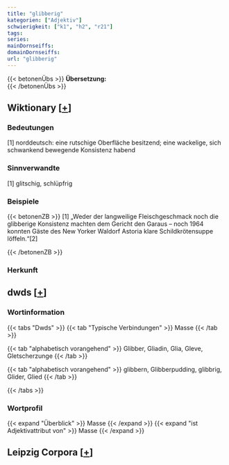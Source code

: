 ```yaml
---
title: "glibberig"
kategorien: ["Adjektiv"]
schwierigkeit: ["k1", "h2", "r21"]
tags:
series:
mainDornseiffs:
domainDornseiffs:
url: "glibberig"
---
```


{{< betonenÜbs >}}
**Übersetzung:**  
{{< /betonenÜbs >}}

## Wiktionary [[+](https://de.wiktionary.org/wiki/glibberig)]

### Bedeutungen
[1] norddeutsch: eine rutschige Oberfläche besitzend; eine wackelige, sich schwankend bewegende Konsistenz habend  

### Sinnverwandte
[1] glitschig, schlüpfrig  

### Beispiele
{{< betonenZB >}}
[1] „Weder der langweilige Fleischgeschmack noch die glibberige Konsistenz machten dem Gericht den Garaus – noch 1964 konnten Gäste des New Yorker Waldorf Astoria klare Schildkrötensuppe löffeln.“[2]  

{{< /betonenZB >}}
### Herkunft



## dwds [[+](https://www.dwds.de/wb/glibberig)]

### Wortinformation
{{< tabs "Dwds" >}}
{{< tab "Typische Verbindungen" >}}
Masse
{{< /tab >}}

{{< tab "alphabetisch vorangehend" >}}
Glibber, Gliadin, Glia, Gleve, Gletscherzunge
{{< /tab >}}

{{< tab "alphabetisch vorangehend" >}}
glibbern, Glibberpudding, glibbrig, Glider, Glied
{{< /tab >}}

{{< /tabs >}}

### Wortprofil
{{< expand "Überblick" >}} Masse {{< /expand >}}
{{< expand "ist Adjektivattribut von" >}} Masse {{< /expand >}}

## Leipzig Corpora [[+](https://corpora.uni-leipzig.de/en/res?word=glibberig&corpusId=deu_newscrawl-public_2018)]


